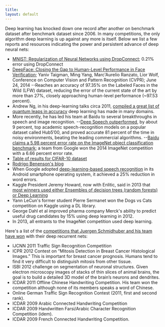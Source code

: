 ```yaml
---
title: 
layout: default
---
```


Deep learning has knocked down one record after another on benchmark dataset after benchmark dataset since 2006. In many competitions, the only algorithm deep learning is up against any more is itself. Below we list a few reports and resources indicating the power and persistent advance of deep neural nets:

* [MNIST: Regularization of Neural Networks using DropConnect](http://cs.nyu.edu/~wanli/dropc/); 0.21% error using DropConnect
* [DeepFace: Closing the Gap to Human-Level Performance in Face Verification](https://research.facebook.com/publications/480567225376225/deepface-closing-the-gap-to-human-level-performance-in-face-verification/); Yaniv Taigman, Ming Yang, Marc'Aurelio Ranzato, Lior Wolf, Conference on Computer Vision and Pattern Recognition (CVPR); June 24, 2014
--Reaches an accuracy of 97.35% on the Labeled Faces in the Wild (LFW) dataset, reducing the error of the current state of the art by more than 27%, closely approaching human-level performance (~97.53 percent).
* Andrew Ng, in his deep-learning talks circa 2011, [compiled a great list of quantum leaps in accuracy](https://www.youtube.com/watch?v=ZmNOAtZIgIk) deep learning has made in many domains.
* More recently, he has led his team at Baidu to several breakthroughs in speech and image recognition.
--[Deep Speech outperformed](https://gigaom.com/2014/12/18/baidu-claims-deep-learning-breakthrough-with-deep-speech/), by about 9 percent, top academic speech-recognition models on a popular dataset called Hub5’00, and proved accurate 81 percent of the time in noisy environments, beating the leading commercial algorithms. 
--[Baidu claims a 5.98 percent error rate on the ImageNet object classification benchmark](https://gigaom.com/2015/01/14/baidu-has-built-a-supercomputer-for-deep-learning/); a team from Google won the 2014 ImageNet competition with a 6.66 percent error rate.
* [Table of results for CIFAR-10 dataset](http://zybler.blogspot.de/2011/02/table-of-results-for-cifar-10-dataset.html)
* [Rodrigo Benenson's blog](https://rodrigob.github.io/are_we_there_yet/build/#datasets)
* When Google adopted [deep-learning-based speech recognition](http://www.nature.com/news/computer-science-the-learning-machines-1.14481) in its Android smartphone operating system, it achieved a 25% reduction in word errors.
* Kaggle President Jeremy Howard, now with Enlitic, said in 2013 that [most winners used either Ensembles of decision trees (random forests) or Deep Learning](http://www.kdnuggets.com/2013/08/top-tweets-aug12-13.html)
* Yann LeCun's former student Pierre Sermanet won the Dogs vs Cats competition on Kaggle using a DL library. 
* George Dahl et al improved pharma company Merck's ability to predict useful drug candidates by 15% using deep learning in 2012. 
* In 2013, all entrants to the ImageNet competition used deep learning.

Here's a list of the [competitions that Juergen Schmidhuber and his team have won](http://www.kurzweilai.net/how-bio-inspired-deep-learning-keeps-winning-competitions) with their deep recurrent nets:

* IJCNN 2011 Traffic Sign Recognition Competition
* ICPR 2012 Contest on “Mitosis Detection in Breast Cancer Histological Images.” This is important for breast cancer prognosis. Humans tend to find it very difficult to distinguish mitosis from other tissue.
* ISBI 2012 challenge on segmentation of neuronal structures. Given electron microscopy images of stacks of thin slices of animal brains, the goal is to build a detailed 3D model of the brain’s neurons and dendrites. 
* ICDAR 2011 Offline Chinese Handwriting Competition. His team won the competition although none of its members speaks a word of Chinese.
* Online German Traffic Sign Recognition Contest (2011, first and second rank). 
* ICDAR 2009 Arabic Connected Handwriting Competition 
* ICDAR 2009 Handwritten Farsi/Arabic Character Recognition Competition (idem).
* ICDAR 2009 French Connected Handwriting Competition. 
